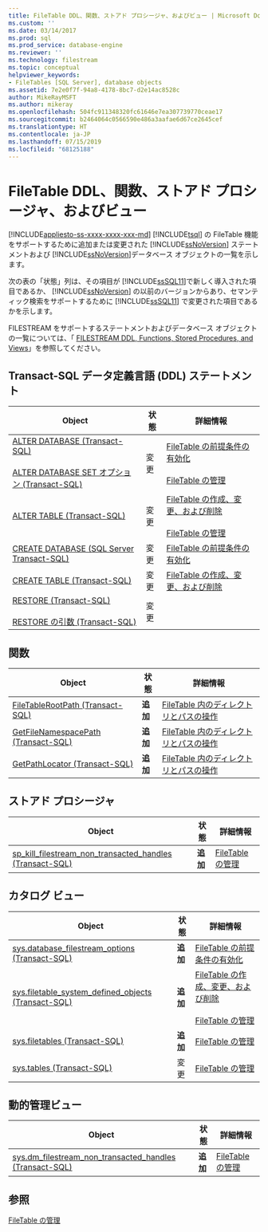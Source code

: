 ```yaml
---
title: FileTable DDL、関数、ストアド プロシージャ、およびビュー | Microsoft Docs
ms.custom: ''
ms.date: 03/14/2017
ms.prod: sql
ms.prod_service: database-engine
ms.reviewer: ''
ms.technology: filestream
ms.topic: conceptual
helpviewer_keywords:
- FileTables [SQL Server], database objects
ms.assetid: 7e2e0f7f-94a8-4178-8bc7-d2e14ac8528c
author: MikeRayMSFT
ms.author: mikeray
ms.openlocfilehash: 504fc911348320fc61646e7ea307739770ceae17
ms.sourcegitcommit: b2464064c0566590e486a3aafae6d67ce2645cef
ms.translationtype: HT
ms.contentlocale: ja-JP
ms.lasthandoff: 07/15/2019
ms.locfileid: "68125188"
---
```

# <a name="filetable-ddl-functions-stored-procedures-and-views"></a>FileTable DDL、関数、ストアド プロシージャ、およびビュー
[!INCLUDE[appliesto-ss-xxxx-xxxx-xxx-md](../../includes/appliesto-ss-xxxx-xxxx-xxx-md.md)]
  [!INCLUDE[tsql](../../includes/tsql-md.md)] の FileTable 機能をサポートするために追加または変更された [!INCLUDE[ssNoVersion](../../includes/ssnoversion-md.md)] ステートメントおよび [!INCLUDE[ssNoVersion](../../includes/ssnoversion-md.md)]データベース オブジェクトの一覧を示します。  
  
 次の表の「状態」列は、その項目が [!INCLUDE[ssSQL11](../../includes/sssql11-md.md)]で新しく導入された項目であるか、 [!INCLUDE[ssNoVersion](../../includes/ssnoversion-md.md)] の以前のバージョンからあり、セマンティック検索をサポートするために [!INCLUDE[ssSQL11](../../includes/sssql11-md.md)] で変更された項目であるかを示します。  
  
 FILESTREAM をサポートするステートメントおよびデータベース オブジェクトの一覧については、「 [FILESTREAM DDL, Functions, Stored Procedures, and Views](../../relational-databases/blob/filestream-ddl-functions-stored-procedures-and-views.md)」を参照してください。  
  
##  <a name="ddl"></a> Transact-SQL データ定義言語 (DDL) ステートメント  
  
|Object|状態|詳細情報|  
|------------|------------|----------------------|  
|[ALTER DATABASE &#40;Transact-SQL&#41;](../../t-sql/statements/alter-database-transact-sql.md)<br /><br /> [ALTER DATABASE SET オプション &#40;Transact-SQL&#41;](../../t-sql/statements/alter-database-transact-sql-set-options.md)|変更|[FileTable の前提条件の有効化](../../relational-databases/blob/enable-the-prerequisites-for-filetable.md)<br /><br /> [FileTable の管理](../../relational-databases/blob/manage-filetables.md)|  
|[ALTER TABLE &#40;Transact-SQL&#41;](../../t-sql/statements/alter-table-transact-sql.md)|変更|[FileTable の作成、変更、および削除](../../relational-databases/blob/create-alter-and-drop-filetables.md)<br /><br /> [FileTable の管理](../../relational-databases/blob/manage-filetables.md)|  
|[CREATE DATABASE &#40;SQL Server Transact-SQL&#41;](../../t-sql/statements/create-database-sql-server-transact-sql.md)|変更|[FileTable の前提条件の有効化](../../relational-databases/blob/enable-the-prerequisites-for-filetable.md)|  
|[CREATE TABLE &#40;Transact-SQL&#41;](../../t-sql/statements/create-table-transact-sql.md)|変更|[FileTable の作成、変更、および削除](../../relational-databases/blob/create-alter-and-drop-filetables.md)|  
|[RESTORE &#40;Transact-SQL&#41;](../../t-sql/statements/restore-statements-transact-sql.md)<br /><br /> [RESTORE の引数 &#40;Transact-SQL&#41;](../../t-sql/statements/restore-statements-arguments-transact-sql.md)|変更||  
  
##  <a name="func"></a> 関数  
  
|Object|状態|詳細情報|  
|------------|------------|----------------------|  
|[FileTableRootPath &#40;Transact-SQL&#41;](../../relational-databases/system-functions/filetablerootpath-transact-sql.md)|**追加**|[FileTable 内のディレクトリとパスの操作](../../relational-databases/blob/work-with-directories-and-paths-in-filetables.md)|  
|[GetFileNamespacePath &#40;Transact-SQL&#41;](../../relational-databases/system-functions/getfilenamespacepath-transact-sql.md)|**追加**|[FileTable 内のディレクトリとパスの操作](../../relational-databases/blob/work-with-directories-and-paths-in-filetables.md)|  
|[GetPathLocator &#40;Transact-SQL&#41;](../../relational-databases/system-functions/getpathlocator-transact-sql.md)|**追加**|[FileTable 内のディレクトリとパスの操作](../../relational-databases/blob/work-with-directories-and-paths-in-filetables.md)|  
  
##  <a name="sproc"></a> ストアド プロシージャ  
  
|Object|状態|詳細情報|  
|------------|------------|----------------------|  
|[sp_kill_filestream_non_transacted_handles &#40;Transact-SQL&#41;](../../relational-databases/system-stored-procedures/filestream-and-filetable-sp-kill-filestream-non-transacted-handles.md)|**追加**|[FileTable の管理](../../relational-databases/blob/manage-filetables.md)|  
  
##  <a name="cv"></a> カタログ ビュー  
  
|Object|状態|詳細情報|  
|------------|------------|----------------------|  
|[sys.database_filestream_options &#40;Transact-SQL&#41;](../../relational-databases/system-catalog-views/sys-database-filestream-options-transact-sql.md)|**追加**|[FileTable の前提条件の有効化](../../relational-databases/blob/enable-the-prerequisites-for-filetable.md)|  
|[sys.filetable_system_defined_objects &#40;Transact-SQL&#41;](../../relational-databases/system-catalog-views/sys-filetable-system-defined-objects-transact-sql.md)|**追加**|[FileTable の作成、変更、および削除](../../relational-databases/blob/create-alter-and-drop-filetables.md)<br /><br /> [FileTable の管理](../../relational-databases/blob/manage-filetables.md)|  
|[sys.filetables &#40;Transact-SQL&#41;](../../relational-databases/system-catalog-views/sys-filetables-transact-sql.md)|**追加**|[FileTable の管理](../../relational-databases/blob/manage-filetables.md)|  
|[sys.tables &#40;Transact-SQL&#41;](../../relational-databases/system-catalog-views/sys-tables-transact-sql.md)|変更|[FileTable の管理](../../relational-databases/blob/manage-filetables.md)|  
  
##  <a name="dmv"></a> 動的管理ビュー  
  
|Object|状態|詳細情報|  
|------------|------------|----------------------|  
|[sys.dm_filestream_non_transacted_handles &#40;Transact-SQL&#41;](../../relational-databases/system-dynamic-management-views/sys-dm-filestream-non-transacted-handles-transact-sql.md)|**追加**|[FileTable の管理](../../relational-databases/blob/manage-filetables.md)|  
  
## <a name="see-also"></a>参照  
 [FileTable の管理](../../relational-databases/blob/manage-filetables.md)  
  
  
